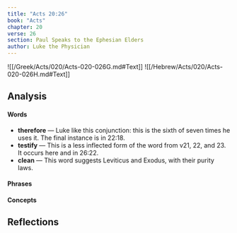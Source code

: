 ```yaml
---
title: "Acts 20:26"
book: "Acts"
chapter: 20
verse: 26
section: Paul Speaks to the Ephesian Elders
author: Luke the Physician
---
```

![[/Greek/Acts/020/Acts-020-026G.md#Text]]
![[/Hebrew/Acts/020/Acts-020-026H.md#Text]]

## Analysis

#### Words
- **therefore** — Luke like this conjunction: this is the sixth of seven times he uses it.  The final instance is in 22:18.
- **testify** — This is a less inflected form of the word from v21, 22, and 23.  It occurs here and in 26:22.
- **clean** — This word suggests Leviticus and Exodus, with their purity laws.

#### Phrases

#### Concepts

## Reflections
